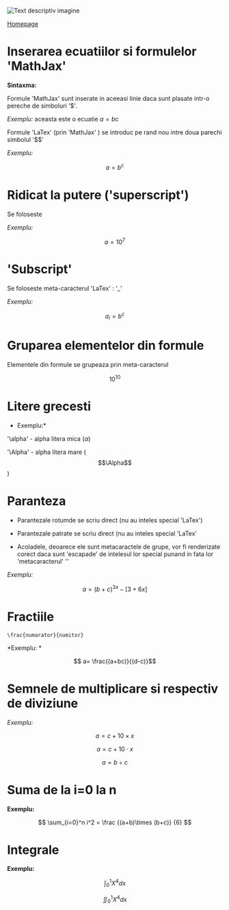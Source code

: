 <script in= "MathJax-script" async src="https://cdn.jsdelivr.net/npm/mathjax@3/es5/tex-mml-chtml.js"> </script>

![Text descriptiv imagine](https://metricop.com/cdn/shop/articles/trimble-total-station.jpg?v=1677673954&width=1100)


[Homepage](index.md)

# Inserarea ecuatiilor si formulelor 'MathJax'

**Sintaxma:**

Formule 'MathJax' sunt inserate in aceeasi linie daca sunt plasate intr-o pereche de simboluri '$'.

*Exemplu:* aceasta este o ecuatie $a=bc$

Formule 'LaTex' (prin 'MathJax' ) se introduc pe rand nou intre doua parechi simbolul '$$'

*Exemplu:* 

$$a=b^c$$

# Ridicat la putere ('superscript')

Se foloseste 

*Exemplu:*

$$a=10^7$$

# 'Subscript'

Se foloseste meta-caracterul 'LaTex' : '_'

*Exemplu:*

$$a_i = b^c$$



# Gruparea elementelor din formule

Elementele din formule se grupeaza prin meta-caracterul

$$ 10^{10} $$

# Litere grecesti

* Exemplu:*

'\alpha' - alpha litera mica ($\alpha$)

'\Alpha' - alpha litera mare ($$\Alpha$$)

# Paranteza

- Parantezale rotumde se scriu direct (nu au inteles special 'LaTex')

- Parantezale patrate se scriu direct (nu au inteles special 'LaTex'
  
- Acoladele, deoarece ele sunt metacaractele de grupe, vor fi renderizate corect daca sunt 'escapade' de intelesul lor special punand in fata lor 'metacaracterul' '\'

*Exemplu:*

$$a = (b+c)^{3x} - [3+6x]$$

# Fractiile

 
  `\frac{numarator}{numitor}`

  *Exemplu: * 
  

  $$ a= \frac{(a+bc)}{(d-c)}$$
  # Semnele de multiplicare si respectiv de diviziune 
  *Exemplu:*

  $$ a = c + 10 \times x $$

  $$ a = c + 10 \cdot x $$
  
  $$ a = b \div c$$


  # Suma de la i=0 la n
  
  **Exemplu:**
  
  $$ \sum_{i=0}^n i^2 = \frac {(a+b)\times (b+c)} {6} $$

# Integrale 

**Exemplu:**

$$ \int_0^1 X^4 dx $$

$$ \iint_0^1 X^4 dx $$






















